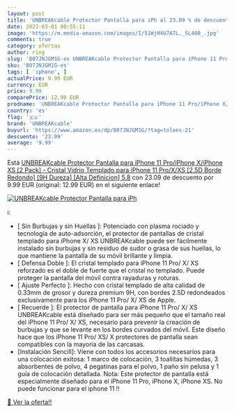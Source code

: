```yaml
---
layout: post
title: 'UNBREAKcable Protector Pantalla para iPh al 23.09 % de descuento'
date: 2021-03-01 00:55:11
image: 'https://m.media-amazon.com/images/I/51WjH4U7ATL._SL400_.jpg'
comments: true
category: ofertas
author: ring
slug: 'B07JNJGM1G-es UNBREAKcable Protector Pantalla para iPhone 11 Pro/iPhone...'
sku: 'B07JNJGM1G-es'
tags: [ 'iphone', ]
actualPrice: 9.99 EUR
currency: EUR
price: 9.99
comparePrice: 12.99 EUR
prodname: 'UNBREAKcable Protector Pantalla para iPhone 11 Pro/iPhone X/iPhone XS [2 Pack] - Cristal Vidrio Templado para iPhone 11 Pro/X/XS [2.5D Borde Redondo] [9H Dureza] [Alta Definicion] 5.8'
country: 'es'
flag: '🇪🇸'
brand: 'UNBREAKcable'
buyurl: 'https://www.amazon.es/dp/B07JNJGM1G/?tag=tolees-21'
descuento: '23.09'
average: '9.99'
---
```


Está [UNBREAKcable Protector Pantalla para iPhone 11 Pro/iPhone X/iPhone XS [2 Pack] - Cristal Vidrio Templado para iPhone 11 Pro/X/XS [2.5D Borde Redondo] [9H Dureza] [Alta Definicion] 5.8](https://www.amazon.es/dp/B07JNJGM1G/?tag=tolees-21) con 23.09 de descuento por 9.99 EUR (original: 12.99 EUR) en el siguiente enlace!

[![UNBREAKcable Protector Pantalla para iPh](https://m.media-amazon.com/images/I/51WjH4U7ATL._SL400_.jpg)](https://www.amazon.es/dp/B07JNJGM1G/?tag=tolees-21)

ℹ️:

- [ Sin Burbujas y sin Huellas ]: Potenciado con plasma rociado y tecnología de auto-adsorción, el protector de pantallas de cristal templado para iPhone X/ XS UNBREAKcable puede ser fácilmente instalado sin burbujas y sin residuo de sudor o grasa de sus huellas, lo que mantiene la pantalla de su móvil brillante y limpia.
- [ Defensa Doble ]: El cristal templado para iPhone 11 Pro/ X/ XS reforzado es el doble de fuerte que el cristal no templado. Puede proteger la pantalla del móvil contra rayaduras y roturas.
- [ Ajuste Perfecto ]: Hecho con cristal templado de alta calidad de 0.33mm de grosor y dureza premium 9H, con bordes 2.5D redondeados exclusivamente para los iPhone 11 Pro/ X/ XS de Apple.
- [ Recuerde ]: El protector de pantalla para iPhone 11 Pro/ X/ XS UNBREAKcable está diseñado para ser más pequeño que el tamaño real del iPhone 11 Pro/ X/ XS, necesario para prevenir la creación de burbujas y que se levante en los bordes curvados del móvil. Este diseño hace que los iPhone 11 Pro/ XS/ X protectores de pantalla sean compatibles con la mayoría de las carcasas.
- [Instalación Sencill]: Viene con todos los accesorios necesarios para una colocación exitosa: 1 marco de colocación, 3 toallitas húmedas, 3 absorbentes de polvo, 4 pegatinas para el polvo, 1 paño sin pelusa y 1 guía de colocación detallada. Nota: Este protector de pantalla está especialmente diseñado para el iPhone 11 Pro, iPhone X, iPhone XS. No puede funcionar para el iphone 11 !!

[🛒 Ver la oferta!!](https://www.amazon.es/dp/B07JNJGM1G/?tag=tolees-21)
